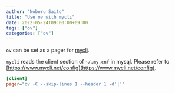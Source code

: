 ```yaml
---
author: "Noboru Saito"
title: "Use ov with mycli"
date: 2022-05-24T09:00:00+09:00
tags: ["ov"]
categories: ["ov"]
---
```


`ov` can be set as a pager for [mycli](https://github.com/dbcli/mycli).

`mycli` reads the client section of `~/.my.cnf` in mysql.
Please refer to [https://www.mycli.net/config](https://www.mycli.net/config).

```ini
[client]
pager="ov -C --skip-lines 1 --header 1 -d'|'"
```
